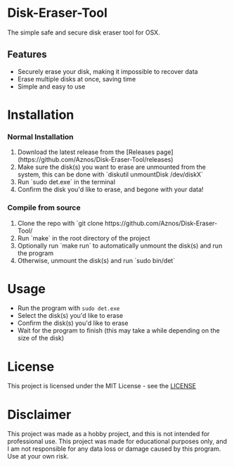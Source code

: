 # Disk-Eraser-Tool

The simple safe and secure disk eraser tool for OSX.

## Features
- Securely erase your disk, making it impossible to recover data
- Erase multiple disks at once, saving time
- Simple and easy to use

# Installation
<h3>Normal Installation</h3>
<ol>
  <li>Download the latest release from the [Releases page](https://github.com/Aznos/Disk-Eraser-Tool/releases)</li>
  <li>Make sure the disk(s) you want to erase are unmounted from the system, this can be done with `diskutil unmountDisk /dev/diskX`</li>
  <li>Run `sudo det.exe` in the terminal</li>
  <li>Confirm the disk you'd like to erase, and begone with your data!</li>
</ol>
<h3>Compile from source</h3>
<ol>
    <li>Clone the repo with `git clone https://github.com/Aznos/Disk-Eraser-Tool/</li>
    <li>Run `make` in the root directory of the project</li>
    <li>Optionally run `make run` to automatically unmount the disk(s) and run the program</li>
    <li>Otherwise, unmount the disk(s) and run `sudo bin/det`</li>
</ol>

# Usage
- Run the program with `sudo det.exe`
- Select the disk(s) you'd like to erase
- Confirm the disk(s) you'd like to erase
- Wait for the program to finish (this may take a while depending on the size of the disk)

# License
This project is licensed under the MIT License - see the [LICENSE](https://github.com/Aznos/Disk-Eraser-Tool/blob/main/LICENSE)

# Disclaimer
This project was made as a hobby project, and this is not intended for professional use. This project was made for educational purposes only, and I am not responsible for any data loss or damage caused by this program. Use at your own risk.